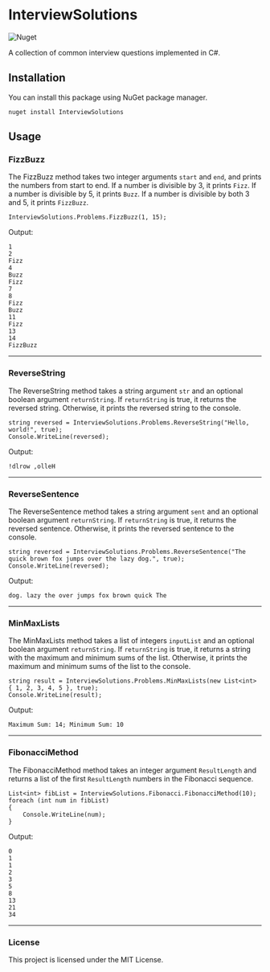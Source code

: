 # InterviewSolutions


![Nuget](https://img.shields.io/nuget/v/InterviewSolutions?label=NuGet)

A collection of common interview questions implemented in C#.

## Installation

You can install this package using NuGet package manager.

```
nuget install InterviewSolutions
```

## Usage
### FizzBuzz

The FizzBuzz method takes two integer arguments `start` and `end`, and prints the numbers from start to end. If a number is divisible by 3, it prints `Fizz`. If a number is divisible by 5, it prints `Buzz`. If a number is divisible by both 3 and 5, it prints `FizzBuzz`.


```
InterviewSolutions.Problems.FizzBuzz(1, 15);
```

Output:
```
1
2
Fizz
4
Buzz
Fizz
7
8
Fizz
Buzz
11
Fizz
13
14
FizzBuzz
```
---
### ReverseString

The ReverseString method takes a string argument `str` and an optional boolean argument `returnString`. If `returnString` is true, it returns the reversed string. Otherwise, it prints the reversed string to the console.

```
string reversed = InterviewSolutions.Problems.ReverseString("Hello, world!", true);
Console.WriteLine(reversed);
```

Output:
```
!dlrow ,olleH
```
---
### ReverseSentence

The ReverseSentence method takes a string argument `sent` and an optional boolean argument `returnString`. If `returnString` is true, it returns the reversed sentence. Otherwise, it prints the reversed sentence to the console.

```
string reversed = InterviewSolutions.Problems.ReverseSentence("The quick brown fox jumps over the lazy dog.", true);
Console.WriteLine(reversed);
```

Output:

```
dog. lazy the over jumps fox brown quick The
```
---
### MinMaxLists

The MinMaxLists method takes a list of integers `inputList` and an optional boolean argument `returnString`. If `returnString` is true, it returns a string with the maximum and minimum sums of the list. Otherwise, it prints the maximum and minimum sums of the list to the console.

```
string result = InterviewSolutions.Problems.MinMaxLists(new List<int> { 1, 2, 3, 4, 5 }, true);
Console.WriteLine(result);
```

Output:

```
Maximum Sum: 14; Minimum Sum: 10
```
---
### FibonacciMethod

The FibonacciMethod method takes an integer argument `ResultLength` and returns a list of the first `ResultLength` numbers in the Fibonacci sequence.

```
List<int> fibList = InterviewSolutions.Fibonacci.FibonacciMethod(10);
foreach (int num in fibList)
{
    Console.WriteLine(num);
}
```

Output:
```
0
1
1
2
3
5
8
13
21
34
```
---
### License

This project is licensed under the MIT License.
